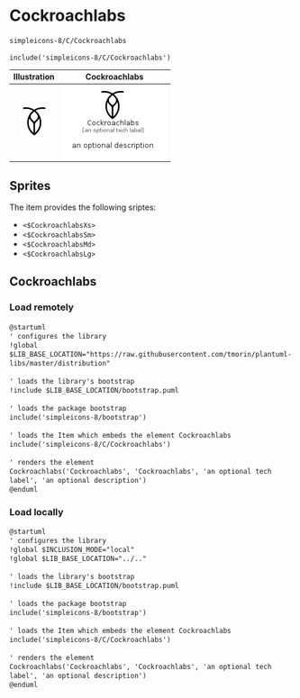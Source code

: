 # Cockroachlabs


```text
simpleicons-8/C/Cockroachlabs
```

```text
include('simpleicons-8/C/Cockroachlabs')
```



| Illustration | Cockroachlabs |
| :---: | :---: |
| ![illustration for Illustration](../../simpleicons-8/C/Cockroachlabs.png) | ![illustration for Cockroachlabs](../../simpleicons-8/C/Cockroachlabs.Local.png) |



## Sprites
The item provides the following sriptes:

- `<$CockroachlabsXs>`
- `<$CockroachlabsSm>`
- `<$CockroachlabsMd>`
- `<$CockroachlabsLg>`





## Cockroachlabs

### Load remotely
```plantuml
@startuml
' configures the library
!global $LIB_BASE_LOCATION="https://raw.githubusercontent.com/tmorin/plantuml-libs/master/distribution"

' loads the library's bootstrap
!include $LIB_BASE_LOCATION/bootstrap.puml

' loads the package bootstrap
include('simpleicons-8/bootstrap')

' loads the Item which embeds the element Cockroachlabs
include('simpleicons-8/C/Cockroachlabs')

' renders the element
Cockroachlabs('Cockroachlabs', 'Cockroachlabs', 'an optional tech label', 'an optional description')
@enduml
```

### Load locally
```plantuml
@startuml
' configures the library
!global $INCLUSION_MODE="local"
!global $LIB_BASE_LOCATION="../.."

' loads the library's bootstrap
!include $LIB_BASE_LOCATION/bootstrap.puml

' loads the package bootstrap
include('simpleicons-8/bootstrap')

' loads the Item which embeds the element Cockroachlabs
include('simpleicons-8/C/Cockroachlabs')

' renders the element
Cockroachlabs('Cockroachlabs', 'Cockroachlabs', 'an optional tech label', 'an optional description')
@enduml
```

